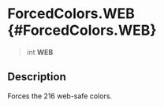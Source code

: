 ForcedColors.WEB {#ForcedColors.WEB}
================

> int **WEB**

Description
-----------

Forces the 216 web-safe colors.
